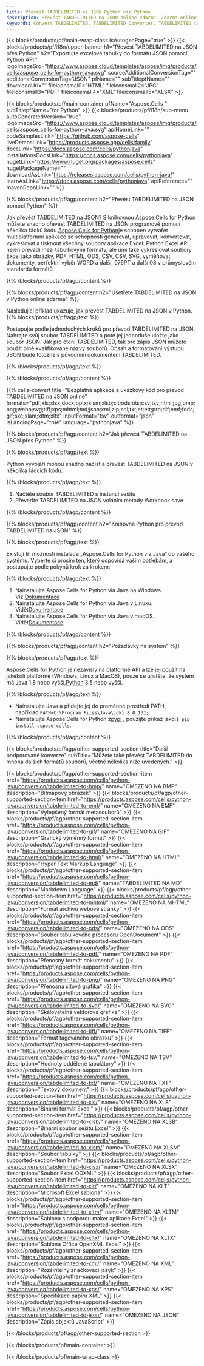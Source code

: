 ```yaml
---
title: Převést TABDELIMITED na JSON Python via Python
description: Převést TABDELIMITED na JSON online zdarma. Zdarma online převodník TABDELIMITED na JSON. Python TABDELIMITED na JSON. TABDELIMITED na JSON přes Python.
keywords: Convert TABDELIMITED, TABDELIMITED Converter, TABDELIMITED to PDF, TABDELIMITED to Word, TABDELIMITED to PPT, TABDELIMITED to Image
---
```

{{< blocks/products/pf/main-wrap-class isAutogenPage="true" >}}
{{< blocks/products/pf/i18n/upper-banner h1="Převést TABDELIMITED na JSON přes Python" h2="Exportujte excelové tabulky do formátu JSON pomocí Python API." logoImageSrc="https://www.aspose.cloud/templates/aspose/img/products/cells/aspose_cells-for-python-java.svg" sourceAdditionalConversionTag="" additionalConversionTag="JSON" pfName="" subTitlepfName="" downloadUrl="" fileiconsmall1="HTML" fileiconsmall2="JPG" fileiconsmall3="PDF" fileiconsmall4="XML" fileiconsmall5="XLSX" >}}

{{< blocks/products/pf/main-container pfName="Aspose.Cells " subTitlepfName="for Python" >}}
{{< blocks/products/pf/i18n/sub-menu autoGeneratedVersion="true" logoImageSrc="https://www.aspose.cloud/templates/aspose/img/products/cells/aspose_cells-for-python-java.svg" apiHomeLink="" codeSamplesLink="https://github.com/aspose-cells" liveDemosLink="https://products.aspose.app/cells/family" docsLink="https://docs.aspose.com/cells/pythonjava" installationsDocsLink="https://docs.aspose.com/cells/pythonjava" nugetLink="https://www.nuget.org/packages/aspose.cells" nugetPackageName="" downloadAsLink="https://releases.aspose.com/cells/python-java/" learnAsLink="https://docs.aspose.com/cells/pythonjava" apiReference="" mavenRepoLink="" >}}


{{% blocks/products/pf/agp/content h2="Převést TABDELIMITED na JSON pomocí Python" %}}

 Jak převést TABDELIMITED na JSON? S knihovnou Aspose.Cells for Python můžete snadno převést TABDELIMITED na JSON programově pomocí několika řádků kódu.[Aspose.Cells for Python](https://pypi.org/project/aspose-cells)je schopen vytvářet multiplatformní aplikace se schopností generovat, upravovat, konvertovat, vykreslovat a tisknout všechny soubory aplikace Excel. Python Excel API nejen převádí mezi tabulkovými formáty, ale umí také vykreslovat soubory Excel jako obrázky, PDF, HTML, ODS, CSV, CSV, SVG, vyměňovat dokumenty, perfektní výběr WORD a další, 076PT a další 08 v průmyslovém standardu formátů.
 
{{% /blocks/products/pf/agp/content %}}

{{% blocks/products/pf/agp/content h2="Ušetřete TABDELIMITED na JSON v Python online zdarma" %}}

Následující příklad ukazuje, jak převést TABDELIMITED na JSON v Python.
{{% blocks/products/pf/agp/text %}}

Postupujte podle jednoduchých kroků pro převod TABDELIMITED na JSON. Nahrajte svůj soubor TABDELIMITED a poté jej jednoduše uložte jako soubor JSON. Jak pro čtení TABDELIMITED, tak pro zápis JSON můžete použít plně kvalifikované názvy souborů. Obsah a formátování výstupu JSON bude totožné s původním dokumentem TABDELIMITED.

{{% /blocks/products/pf/agp/text %}}

{{% /blocks/products/pf/agp/content %}}

{{% cells-convert title="Bezplatná aplikace a ukázkový kód pro převod TABDELIMITED na JSON online" formats="pdf;xls;xlsx;docx;pptx;xlsm;xlsb;xlt;ods;ots;csv;tsv;html;jpg;bmp;png;webp;svg;tiff;xps;mhtml;md;json;xml;zip;sql;txt;et;ett;prn;dif;emf;fods;gif;sxc;xlam;xltm;xltx" InputFormat="tsv" outformat="json" IsLandingPage="true" language="pythonjava" %}}

{{% blocks/products/pf/agp/content h2="Jak převést TABDELIMITED na JSON přes Python" %}}

{{% blocks/products/pf/agp/text %}}

Python vývojáři mohou snadno načíst a převést TABDELIMITED na JSON v několika řádcích kódu.

{{% /blocks/products/pf/agp/text %}}

1.  Načtěte soubor TABDELIMITED s instancí sešitu
1.  Převeďte TABDELIMITED na JSON voláním metody Workbook.save

{{% /blocks/products/pf/agp/content %}}

{{% blocks/products/pf/agp/content h2="Knihovna Python pro převod TABDELIMITED na JSON" %}}

{{% blocks/products/pf/agp/text %}}

Existují tři možnosti instalace „Aspose.Cells for Python via Java“ do vašeho systému. Vyberte si prosím ten, který odpovídá vašim potřebám, a postupujte podle pokynů krok za krokem:

{{% /blocks/products/pf/agp/text %}}

1.  Nainstalujte Aspose.Cells for Python via Java na Windows. Viz.[Dokumentace](https://docs.aspose.com/cells/python-java/getting-started/#windows)
1.  Nainstalujte Aspose.Cells for Python via Java v Linuxu. Vidět[Dokumentace](https://docs.aspose.com/cells/python-java/getting-started/#linux)
1.  Nainstalujte Aspose.Cells for Python via Java v macOS. Vidět[Dokumentace](https://docs.aspose.com/cells/python-java/getting-started/#macos)

{{% /blocks/products/pf/agp/content %}}

{{% blocks/products/pf/agp/content h2="Požadavky na systém" %}}

{{% blocks/products/pf/agp/text %}}

 Aspose.Cells for Python je nezávislý na platformě API a lze jej použít na jakékoli platformě (Windows, Linux a MacOS), pouze se ujistěte, že systém má Java 1.8 nebo vyšší,[Python](https://www.python.org/downloads/) 3.5 nebo vyšší.
 
{{% /blocks/products/pf/agp/text %}}

-  Nainstalujte Java a přidejte jej do proměnné prostředí PATH, například:<code>PATH=C:\Program Files\Java\jdk1.8.0_131;</code>.
- Nainstalujte Aspose.Cells for Python z<a href="https://pypi.org/project/aspose-cells/">pypi</a> , použijte příkaz jako:<code>$ pip install aspose-cells</code>.

{{% /blocks/products/pf/agp/content %}}


{{< blocks/products/pf/agp/other-supported-section title="Další podporované konverze" subTitle="Můžete také převést TABDELIMITED do mnoha dalších formátů souborů, včetně několika níže uvedených." >}}

{{< blocks/products/pf/agp/other-supported-section-item href="https://products.aspose.com/cells/python-java/conversion/tabdelimited-to-bmp/" name="OMEZENO NA BMP" description="Bitmapový obrázek" >}}
{{< blocks/products/pf/agp/other-supported-section-item href="https://products.aspose.com/cells/python-java/conversion/tabdelimited-to-emf/" name="OMEZENO NA EMF" description="Vylepšený formát metasouborů" >}}
{{< blocks/products/pf/agp/other-supported-section-item href="https://products.aspose.com/cells/python-java/conversion/tabdelimited-to-gif/" name="OMEZENO NA GIF" description="Grafický výměnný formát" >}}
{{< blocks/products/pf/agp/other-supported-section-item href="https://products.aspose.com/cells/python-java/conversion/tabdelimited-to-html/" name="OMEZENO NA HTML" description="Hyper Text Markup Language" >}}
{{< blocks/products/pf/agp/other-supported-section-item href="https://products.aspose.com/cells/python-java/conversion/tabdelimited-to-md/" name="TABDELIMITED NA MD" description="Markdown Language" >}}
{{< blocks/products/pf/agp/other-supported-section-item href="https://products.aspose.com/cells/python-java/conversion/tabdelimited-to-mhtml/" name="OMEZENO NA MHTML" description="Formát archivu webové stránky" >}}
{{< blocks/products/pf/agp/other-supported-section-item href="https://products.aspose.com/cells/python-java/conversion/tabdelimited-to-ods/" name="OMEZENO NA ODS" description="Soubor tabulkového procesoru OpenDocument" >}}
{{< blocks/products/pf/agp/other-supported-section-item href="https://products.aspose.com/cells/python-java/conversion/tabdelimited-to-pdf/" name="OMEZENO NA PDF" description="Přenosný formát dokumentu" >}}
{{< blocks/products/pf/agp/other-supported-section-item href="https://products.aspose.com/cells/python-java/conversion/tabdelimited-to-png/" name="OMEZENO NA PNG" description="Přenosná síťová grafika" >}}
{{< blocks/products/pf/agp/other-supported-section-item href="https://products.aspose.com/cells/python-java/conversion/tabdelimited-to-svg/" name="OMEZENO NA SVG" description="Škálovatelná vektorová grafika" >}}
{{< blocks/products/pf/agp/other-supported-section-item href="https://products.aspose.com/cells/python-java/conversion/tabdelimited-to-tiff/" name="OMEZENO NA TIFF" description="Formát tagovaného obrázku" >}}
{{< blocks/products/pf/agp/other-supported-section-item href="https://products.aspose.com/cells/python-java/conversion/tabdelimited-to-tsv/" name="OMEZENO NA TSV" description="Hodnoty oddělené tabulátory" >}}
{{< blocks/products/pf/agp/other-supported-section-item href="https://products.aspose.com/cells/python-java/conversion/tabdelimited-to-txt/" name="OMEZENO NA TXT" description="Textový dokument" >}}
{{< blocks/products/pf/agp/other-supported-section-item href="https://products.aspose.com/cells/python-java/conversion/tabdelimited-to-xls/" name="OMEZENO NA XLS" description="Binární formát Excel" >}}
{{< blocks/products/pf/agp/other-supported-section-item href="https://products.aspose.com/cells/python-java/conversion/tabdelimited-to-xlsb/" name="OMEZENO NA XLSB" description="Binární soubor sešitu Excel" >}}
{{< blocks/products/pf/agp/other-supported-section-item href="https://products.aspose.com/cells/python-java/conversion/tabdelimited-to-xlsm/" name="OMEZENO NA XLSM" description="Soubor tabulky" >}}
{{< blocks/products/pf/agp/other-supported-section-item href="https://products.aspose.com/cells/python-java/conversion/tabdelimited-to-xlsx/" name="OMEZENO NA XLSX" description="Soubor Excel OOXML" >}}
{{< blocks/products/pf/agp/other-supported-section-item href="https://products.aspose.com/cells/python-java/conversion/tabdelimited-to-xlt/" name="OMEZENO NA XLT" description="Microsoft Excel šablona" >}}
{{< blocks/products/pf/agp/other-supported-section-item href="https://products.aspose.com/cells/python-java/conversion/tabdelimited-to-xltm/" name="OMEZENO NA XLTM" description="Šablona s podporou maker aplikace Excel" >}}
{{< blocks/products/pf/agp/other-supported-section-item href="https://products.aspose.com/cells/python-java/conversion/tabdelimited-to-xltx/" name="OMEZENO NA XLTX" description="Šablona Office OpenXML Excel" >}}
{{< blocks/products/pf/agp/other-supported-section-item href="https://products.aspose.com/cells/python-java/conversion/tabdelimited-to-xml/" name="OMEZENO NA XML" description="Rozšiřitelný značkovací jazyk" >}}
{{< blocks/products/pf/agp/other-supported-section-item href="https://products.aspose.com/cells/python-java/conversion/tabdelimited-to-xps/" name="OMEZENO NA XPS" description="Specifikace papíru XML" >}}
{{< blocks/products/pf/agp/other-supported-section-item href="https://products.aspose.com/cells/python-java/conversion/tabdelimited-to-json/" name="OMEZENO NA JSON" description="Zápis objektů JavaScript" >}}

{{< /blocks/products/pf/agp/other-supported-section >}}

{{< /blocks/products/pf/main-container >}}
    
{{< /blocks/products/pf/main-wrap-class >}}
